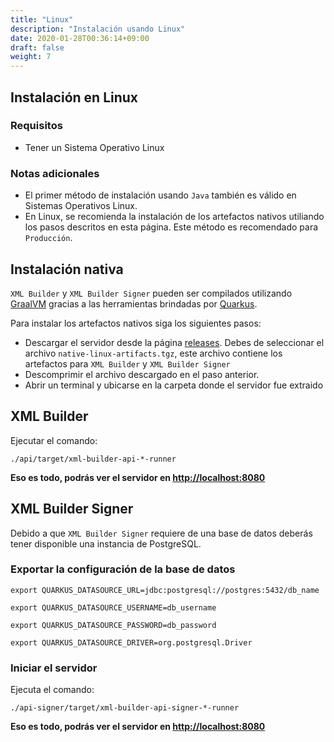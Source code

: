 ```yaml
---
title: "Linux"
description: "Instalación usando Linux"
date: 2020-01-28T00:36:14+09:00
draft: false
weight: 7
---
```


## Instalación en Linux

### Requisitos

- Tener un Sistema Operativo Linux

### Notas adicionales

- El primer método de instalación usando `Java` también es válido en Sistemas Operativos Linux.
- En Linux, se recomienda la instalación de los artefactos nativos utiliando los pasos descritos en esta página. Este método es recomendado para `Producción`.

## Instalación nativa

`XML Builder` y `XML Builder Signer` pueden ser compilados utilizando [GraalVM](https://www.graalvm.org/) gracias a las herramientas brindadas por [Quarkus](https://quarkus.io/).

Para instalar los artefactos nativos siga los siguientes pasos:

- Descargar el servidor desde la página [releases](https://github.com/project-openubl/xml-builder/releases). Debes de seleccionar el archivo `native-linux-artifacts.tgz`, este archivo contiene los artefactos para `XML Builder` y `XML Builder Signer`
- Descomprimir el archivo descargado en el paso anterior.
- Abrir un terminal y ubicarse en la carpeta donde el servidor fue extraido

## XML Builder

Ejecutar el comando:

```
./api/target/xml-builder-api-*-runner
```

**Eso es todo, podrás ver el servidor en [http://localhost:8080](http://localhost:8080)**

## XML Builder Signer

Debido a que `XML Builder Signer` requiere de una base de datos deberás tener disponible una instancia de PostgreSQL.

### Exportar la configuración de la base de datos

```
export QUARKUS_DATASOURCE_URL=jdbc:postgresql://postgres:5432/db_name
```

```
export QUARKUS_DATASOURCE_USERNAME=db_username
```

```
export QUARKUS_DATASOURCE_PASSWORD=db_password
```

```
export QUARKUS_DATASOURCE_DRIVER=org.postgresql.Driver
```

### Iniciar el servidor

Ejecuta el comando:

```
./api-signer/target/xml-builder-api-signer-*-runner
```

**Eso es todo, podrás ver el servidor en [http://localhost:8080](http://localhost:8080)**
